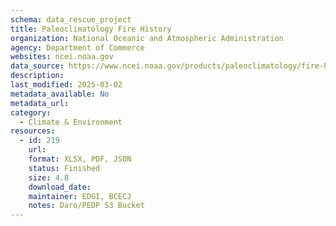 ```yaml
---
schema: data_rescue_project 
title: Paleoclimatology Fire History
organization: National Oceanic and Atmospheric Administration
agency: Department of Commerce
websites: ncei.noaa.gov
data_source: https://www.ncei.noaa.gov/products/paleoclimatology/fire-history
description: 
last_modified: 2025-03-02
metadata_available: No
metadata_url: 
category:
  - Climate & Environment 
resources:
  - id: 219
    url: 
    format: XLSX, PDF, JSON
    status: Finished
    size: 4.8
    download_date: 
    maintainer: EDGI, BCECJ
    notes: Daro/PEDP S3 Bucket
---
```

